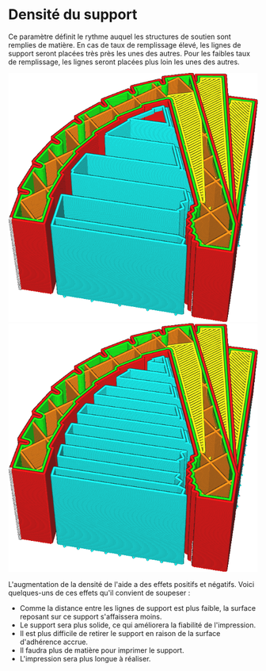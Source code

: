 Densité du support
===

Ce paramètre définit le rythme auquel les structures de soutien sont remplies de matière. En cas de taux de remplissage élevé, les lignes de support seront placées très près les unes des autres. Pour les faibles taux de remplissage, les lignes seront placées plus loin les unes des autres.

![Faible densité de support](../../../articles/images/support_infill_rate_low.png)
![Haute densité de support](../../../articles/images/support_infill_rate_high.png)

L'augmentation de la densité de l'aide a des effets positifs et négatifs. Voici quelques-uns de ces effets qu'il convient de soupeser :
* Comme la distance entre les lignes de support est plus faible, la surface reposant sur ce support s'affaissera moins.
* Le support sera plus solide, ce qui améliorera la fiabilité de l'impression.
* Il est plus difficile de retirer le support en raison de la surface d'adhérence accrue.
* Il faudra plus de matière pour imprimer le support.
* L'impression sera plus longue à réaliser.
